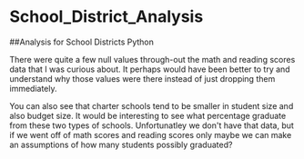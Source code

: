 # School_District_Analysis

##Analysis for School Districts Python


There were quite a few null values through-out the math and reading scores data that I was curious about. It perhaps would have been better to try and understand why those values were there instead of just dropping them immediately.

You can also see that charter schools tend to be smaller in student size and also budget size. It would be interesting to see what percentage graduate from these two types of schools. Unfortunatley we don't have that data, but if we went off of math scores and reading scores only maybe we can make an assumptions of how many students possibly graduated?